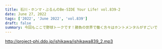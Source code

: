 ```yaml
---
title: 石川・ホンマ・ぶるんのBe-SIDE Your Life! vol.839-2
date: June 27, 2022
tags: ['2022', 'June 2022', 'vol.839']
draft: false
summary: 今回もここで野球トークです！勝負の世界で働く方々はホントメンタルがすごいです！！
---
```


http://project-phi.ddo.jp/ishikawa/ishikawa839_2.mp3
